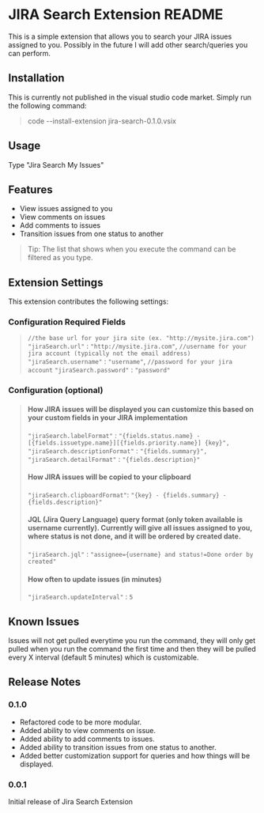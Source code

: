 # JIRA Search Extension README

This is a simple extension that allows you to search your JIRA issues assigned to you.
Possibly in the future I will add other search/queries you can perform. 

## Installation

This is currently not published in the visual studio code market.
Simply run the following command:
> code --install-extension jira-search-0.1.0.vsix

## Usage

Type "Jira Search My Issues"

## Features

* View issues assigned to you
* View comments on issues
* Add comments to issues
* Transition issues from one status to another

> Tip: The list that shows when you execute the command can be filtered as you type.

## Extension Settings

This extension contributes the following settings:
### Configuration Required Fields
> `//the base url for your jira site (ex. "http://mysite.jira.com")` 
> `"jiraSearch.url"` : `"http://mysite.jira.com"`,
> `//username for your jira account (typically not the email address)`
> `"jiraSearch.username"` : `"username"`,
> `//password for your jira account` 
> `"jiraSearch.password"` : `"password"`

### Configuration (optional) 


> #### How JIRA issues will be displayed you can customize this based on your custom fields in your JIRA implementation
>
> `"jiraSearch.labelFormat"` : `"{fields.status.name} - [{fields.issuetype.name}][{fields.priority.name}] {key}",`
> `"jiraSearch.descriptionFormat"` : `"{fields.summary}",`
> `"jiraSearch.detailFormat"` : `"{fields.description}"`
>
> #### How JIRA issues will be copied to your clipboard
>
> `"jiraSearch.clipboardFormat"`: `"{key} - {fields.summary} - {fields.description}"`
> 
> #### JQL (Jira Query Language) query format (only token available is username currently). Currently will give all issues assigned to you, where status is not done, and it will be ordered by created date.
> 
> `"jiraSearch.jql"` : `"assignee={username} and status!=Done order by created"`
>
> #### How often to update issues (in minutes)
>
> `"jiraSearch.updateInterval"` : `5`

## Known Issues

Issues will not get pulled everytime you run the command, they will only get pulled when you run the command the first time and then they will be pulled every X interval (default 5 minutes) which is customizable.

## Release Notes


### 0.1.0

* Refactored code to be more modular.
* Added ability to view comments on issue.
* Added ability to add comments to issues.
* Added ability to transition issues from one status to another.
* Added better customization support for queries and how things will be displayed.

### 0.0.1

Initial release of Jira Search Extension
